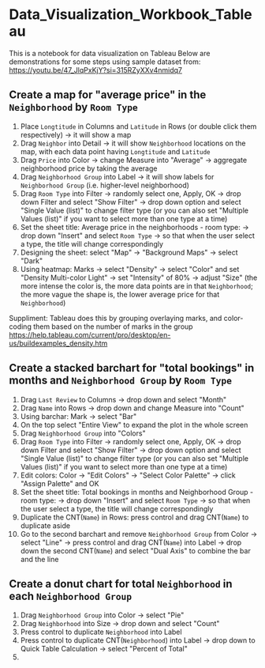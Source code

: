 # Data_Visualization_Workbook_Tableau

This is a notebook for data visualization on Tableau
Below are demonstrations for some steps using sample dataset from: https://youtu.be/47_JlqPxKjY?si=315RZyXXv4nmidq7  

## Create a map for "average price" in the `Neighborhood` by `Room Type`  
1. Place `Longtitude` in Columns and `Latitude` in Rows (or double click them respectively) -> it will show a map
2. Drag `Neighbor` into Detail -> it will show `Neighborhood` locations on the map, with each data point having `Longtitude` and `Latitude`  
3. Drag `Price` into Color -> change Measure into "Average" -> aggregate neighborhood price by taking the average
4. Drag `Neighborhood Group` into Label -> it will show labels for `Neighborhood Group` (i.e. higher-level neighborhood)
5. Drag `Room Type` into Filter -> randomly select one, Apply, OK -> drop down Filter and select "Show Filter" -> drop down option and select "Single Value (list)" to change filter type (or you can also set "Multiple Values (list)" if you want to select more than one type at a time)  
6. Set the sheet title: Average price in the neighborhoods - room type: -> drop down "Insert" and select `Room Type` -> so that when the user select a type, the title will change correspondingly  
7. Designing the sheet: select "Map" -> "Background Maps" -> select "Dark"  
8. Using heatmap: Marks -> select "Density" -> select "Color" and set "Density Multi-color Light" -> set "Intensity" of 80% -> adjust "Size"    (the more intense the color is, the more data points are in that `Neighborhood`; the more vague the shape is, the lower average price for that `Neighborhood`)    

Suppliment: Tableau does this by grouping overlaying marks, and color-coding them based on the number of marks in the group
https://help.tableau.com/current/pro/desktop/en-us/buildexamples_density.htm  

## Create a stacked barchart for "total bookings" in months and `Neighborhood Group` by `Room Type`  
1. Drag `Last Review` to Columns -> drop down and select "Month"
2. Drag `Name` into Rows -> drop down and change Measure into "Count"
3. Using barchar: Mark -> select "Bar"
4. On the top select "Entire View" to expand the plot in the whole screen
5. Drag `Neighborhood Group` into "Colors"
6. Drag `Room Type` into Filter -> randomly select one, Apply, OK -> drop down Filter and select "Show Filter" -> drop down option and select "Single Value (list)" to change filter type (or you can also set "Multiple Values (list)" if you want to select more than one type at a time)
7. Edit colors: Color -> "Edit Colors" -> "Select Color Palette" -> click "Assign Palette" and OK
8. Set the sheet title: Total bookings in months and Neighborhood Group - room type: -> drop down "Insert" and select `Room Type` -> so that when the user select a type, the title will change correspondingly
9. Duplicate the CNT(`Name`) in Rows: press control and drag CNT(`Name`) to duplicate aside
10. Go to the second barchart and remove `Neighborhood Group` from Color -> select "Line" -> press control and drag CNT(`Name`) into Label -> drop down the second CNT(`Name`) and select "Dual Axis" to combine the bar and the line  

## Create a donut chart for total `Neighborhood` in each `Neighborhood Group` 
1. Drag `Neighborhood Group` into Color -> select "Pie"
2. Drag `Neighborhood` into Size -> drop down and select "Count"
3. Press control to duplicate `Neighborhood` into Label  
4. Press control to duplicate CNT(`Neighborhood`) into Label -> drop down to Quick Table Calculation -> select "Percent of Total"
5. 
